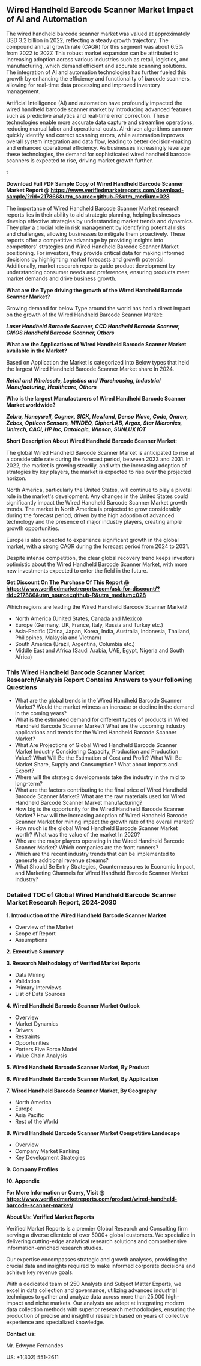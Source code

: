 <h2>Wired Handheld Barcode Scanner Market Impact of AI and Automation</h2><p>The wired handheld barcode scanner market was valued at approximately USD 3.2 billion in 2022, reflecting a steady growth trajectory. The compound annual growth rate (CAGR) for this segment was about 6.5% from 2022 to 2027. This robust market expansion can be attributed to increasing adoption across various industries such as retail, logistics, and manufacturing, which demand efficient and accurate scanning solutions. The integration of AI and automation technologies has further fueled this growth by enhancing the efficiency and functionality of barcode scanners, allowing for real-time data processing and improved inventory management.</p><p>Artificial Intelligence (AI) and automation have profoundly impacted the wired handheld barcode scanner market by introducing advanced features such as predictive analytics and real-time error correction. These technologies enable more accurate data capture and streamline operations, reducing manual labor and operational costs. AI-driven algorithms can now quickly identify and correct scanning errors, while automation improves overall system integration and data flow, leading to better decision-making and enhanced operational efficiency. As businesses increasingly leverage these technologies, the demand for sophisticated wired handheld barcode scanners is expected to rise, driving market growth further.</p>t</p><p id="" class=""><strong>Download Full PDF Sample Copy of Wired Handheld Barcode Scanner Market Report @ <a href="https://www.verifiedmarketreports.com/download-sample/?rid=217866&utm_source=github-R&utm_medium=028" target="_blank">https://www.verifiedmarketreports.com/download-sample/?rid=217866&utm_source=github-R&utm_medium=028</a></strong></p><p>The importance of&nbsp;Wired Handheld Barcode Scanner Market research reports lies in their ability to aid strategic planning, helping businesses develop effective strategies by understanding market trends and dynamics. They play a crucial role in risk management by identifying potential risks and challenges, allowing businesses to mitigate them proactively. These reports offer a competitive advantage by providing insights into competitors' strategies and Wired Handheld Barcode Scanner Market positioning. For investors, they provide critical data for making informed decisions by highlighting market forecasts and growth potential. Additionally, market research reports guide product development by understanding consumer needs and preferences, ensuring products meet market demands and drive business growth.</p><p><strong>What are the&nbsp;Type driving the growth of the Wired Handheld Barcode Scanner Market?</strong></p><p id="" class="">Growing demand for below Type around the world has had a direct impact on the growth of the Wired Handheld Barcode Scanner Market:</p><em><strong>Laser Handheld Barcode Scanner, CCD Handheld Barcode Scanner, CMOS Handheld Barcode Scanner, Others</strong></em></p><strong>What are the&nbsp;Applications&nbsp;of Wired Handheld Barcode Scanner Market available in the Market?</strong></p><p id="" class="">Based on Application the Market is categorized into Below types that held the largest Wired Handheld Barcode Scanner Market share In 2024.</p><em><strong>Retail and Wholesale, Logistics and Warehousing, Industrial Manufacturing, Healthcare, Others</strong></em></p><strong>Who is the largest Manufacturers of Wired Handheld Barcode Scanner Market worldwide?</strong></p><p><em><strong>Zebra, Honeywell, Cognex, SICK, Newland, Denso Wave, Code, Omron, Zebex, Opticon Sensors, MINDEO, CipherLAB, Argox, Star Micronics, Unitech, CACI, HP Inc, Datalogic, Winson, SUNLUX IOT</strong></em></p><p id="" class=""><strong>Short Description About Wired Handheld Barcode Scanner Market:</strong></p><p>The global Wired Handheld Barcode Scanner Market is anticipated to rise at a considerable rate during the forecast period, between 2023 and 2031. In 2022, the market is growing steadily, and with the increasing adoption of strategies by key players, the market is expected to rise over the projected horizon.</p><p>North America, particularly the United States, will continue to play a pivotal role in the market's development. Any changes in the United States could significantly impact the Wired Handheld Barcode Scanner Market growth trends. The market in North America is projected to grow considerably during the forecast period, driven by the high adoption of advanced technology and the presence of major industry players, creating ample growth opportunities.</p><p>Europe is also expected to experience significant growth in the global market, with a strong CAGR during the forecast period from 2024 to 2031.</p><p>Despite intense competition, the clear global recovery trend keeps investors optimistic about the Wired Handheld Barcode Scanner Market, with more new investments expected to enter the field in the future.</p><p id="" class=""><strong>Get Discount On The Purchase Of This Report @ <a href="https://www.verifiedmarketreports.com/ask-for-discount/?rid=217866&utm_source=github-R&utm_medium=028" target="_blank">https://www.verifiedmarketreports.com/ask-for-discount/?rid=217866&utm_source=github-R&utm_medium=028</a></strong></p>Which regions are leading the Wired Handheld Barcode Scanner Market?</p><ul><li>North America (United States, Canada and Mexico)</li><li>Europe (Germany, UK, France, Italy, Russia and Turkey etc.)</li><li>Asia-Pacific (China, Japan, Korea, India, Australia, Indonesia, Thailand, Philippines, Malaysia and Vietnam)</li><li>South America (Brazil, Argentina, Columbia etc.)</li><li>Middle East and Africa (Saudi Arabia, UAE, Egypt, Nigeria and South Africa)</li></ul><h3 id="" class="">This Wired Handheld Barcode Scanner Market Research/Analysis Report Contains Answers to your following Questions</h3><ul><li>What are the global trends in the Wired Handheld Barcode Scanner Market? Would the market witness an increase or decline in the demand in the coming years?</li><li>What is the estimated demand for different types of products in Wired Handheld Barcode Scanner Market? What are the upcoming industry applications and trends for the Wired Handheld Barcode Scanner Market?</li><li>What Are Projections of Global Wired Handheld Barcode Scanner Market Industry Considering Capacity, Production and Production Value? What Will Be the Estimation of Cost and Profit? What Will Be Market Share, Supply and Consumption? What about imports and Export?</li><li>Where will the strategic developments take the industry in the mid to long-term?</li><li>What are the factors contributing to the final price of Wired Handheld Barcode Scanner Market? What are the raw materials used for Wired Handheld Barcode Scanner Market manufacturing?</li><li>How big is the opportunity for the Wired Handheld Barcode Scanner Market? How will the increasing adoption of Wired Handheld Barcode Scanner Market for mining impact the growth rate of the overall market?</li><li>How much is the global Wired Handheld Barcode Scanner Market worth? What was the value of the market In 2020?</li><li>Who are the major players operating in the Wired Handheld Barcode Scanner Market? Which companies are the front runners?</li><li>Which are the recent industry trends that can be implemented to generate additional revenue streams?</li><li>What Should Be Entry Strategies, Countermeasures to Economic Impact, and Marketing Channels for Wired Handheld Barcode Scanner Market Industry?</li></ul><h3 id="" class="">Detailed TOC of Global Wired Handheld Barcode Scanner Market Research Report, 2024-2030</h3><p id="" class=""><strong>1. Introduction of the Wired Handheld Barcode Scanner Market</strong></p><ul><li>Overview of the Market</li><li>Scope of Report</li><li>Assumptions</li></ul><p id="" class=""><strong>2. Executive Summary</strong></p><p id="" class=""><strong>3. Research Methodology of Verified Market Reports</strong></p><ul><li>Data Mining</li><li>Validation</li><li>Primary Interviews</li><li>List of Data Sources</li></ul><p id="" class=""><strong>4. Wired Handheld Barcode Scanner Market Outlook</strong></p><ul><li>Overview</li><li>Market Dynamics</li><li>Drivers</li><li>Restraints</li><li>Opportunities</li><li>Porters Five Force Model</li><li>Value Chain Analysis</li></ul><p id="" class=""><strong>5. Wired Handheld Barcode Scanner Market, By Product</strong></p><p id="" class=""><strong>6. Wired Handheld Barcode Scanner Market, By Application</strong></p><p id="" class=""><strong>7. Wired Handheld Barcode Scanner Market, By Geography</strong></p><ul><li>North America</li><li>Europe</li><li>Asia Pacific</li><li>Rest of the World</li></ul><p id="" class=""><strong>8. Wired Handheld Barcode Scanner Market Competitive Landscape</strong></p><ul><li>Overview</li><li>Company Market Ranking</li><li>Key Development Strategies</li></ul><p id="" class=""><strong>9. Company Profiles</strong></p><p id="" class=""><strong>10. Appendix</strong></p><p id="" class=""><strong>For More Information or Query, Visit @ <a href="https://www.verifiedmarketreports.com/product/wired-handheld-barcode-scanner-market/" target="_blank">https://www.verifiedmarketreports.com/product/wired-handheld-barcode-scanner-market/</a></strong></p><p id="" class=""><strong>About Us: Verified Market Reports</strong></p><p id="" class="">Verified Market Reports is a premier Global Research and Consulting firm serving a diverse clientele of over 5000+ global customers. We specialize in delivering cutting-edge analytical research solutions and comprehensive information-enriched research studies.</p><p id="" class="">Our expertise encompasses strategic and growth analyses, providing the crucial data and insights required to make informed corporate decisions and achieve key revenue goals.</p><p id="" class="">With a dedicated team of 250 Analysts and Subject Matter Experts, we excel in data collection and governance, utilizing advanced industrial techniques to gather and analyze data across more than 25,000 high-impact and niche markets. Our analysts are adept at integrating modern data collection methods with superior research methodologies, ensuring the production of precise and insightful research based on years of collective experience and specialized knowledge.</p><p id="" class=""><strong>Contact us:</strong></p><p id="" class="">Mr. Edwyne Fernandes</p><p id="" class="">US: +1(302) 551-2611</p>